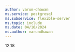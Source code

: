 ```yaml
---
author: varun-dhawan
ms.service: postgresql
ms.subservice: flexible-server
ms.topic: include
ms.date: 04/16/2024
ms.author: varundhawan
---
```

12.18

